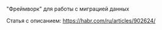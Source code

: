 "Фреймворк" для работы с миграцией данных

Статья с описанием: https://habr.com/ru/articles/902624/
